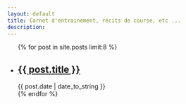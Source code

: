 ```yaml
---
layout: default
title: Carnet d'entrainement, récits de course, etc ...
description:
---
```


<ul id="articles">
{% for post in site.posts limit:8 %}
  <li>
    <article itemprop="blogPost" itemscope itemtype="http://schema.org/BlogPosting">
      <h2>
        <a itemprop="name" href="{{ post.url }}">{{ post.title }}</a>
      </h2>
      <time pubdate datetime="{{ post.date | date_to_xmlschema }}" class="quiet">
        {{ post.date | date_to_string }}
      </time>
    </article>
  </li>
{% endfor %}
</ul>
